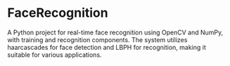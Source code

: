 # FaceRecognition
A Python project for real-time face recognition using OpenCV and NumPy, with training and recognition components. The system utilizes haarcascades for face detection and LBPH for recognition, making it suitable for various applications.
